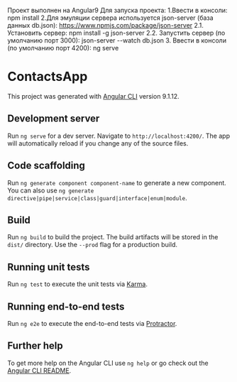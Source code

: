 Проект выполнен на Angular9
Для запуска проекта:
1.Ввести в консоли: npm install
2.Для эмуляции сервера используется json-server (база данных db.json): https://www.npmjs.com/package/json-server
    2.1. Установить сервер: npm install -g json-server
    2.2. Запустить сервер (по умолчанию порт 3000): json-server --watch db.json
3. Ввести в консоли (по умолчанию порт 4200): ng serve


# ContactsApp

This project was generated with [Angular CLI](https://github.com/angular/angular-cli) version 9.1.12.

## Development server

Run `ng serve` for a dev server. Navigate to `http://localhost:4200/`. The app will automatically reload if you change any of the source files.

## Code scaffolding

Run `ng generate component component-name` to generate a new component. You can also use `ng generate directive|pipe|service|class|guard|interface|enum|module`.

## Build

Run `ng build` to build the project. The build artifacts will be stored in the `dist/` directory. Use the `--prod` flag for a production build.

## Running unit tests

Run `ng test` to execute the unit tests via [Karma](https://karma-runner.github.io).

## Running end-to-end tests

Run `ng e2e` to execute the end-to-end tests via [Protractor](http://www.protractortest.org/).

## Further help

To get more help on the Angular CLI use `ng help` or go check out the [Angular CLI README](https://github.com/angular/angular-cli/blob/master/README.md).
